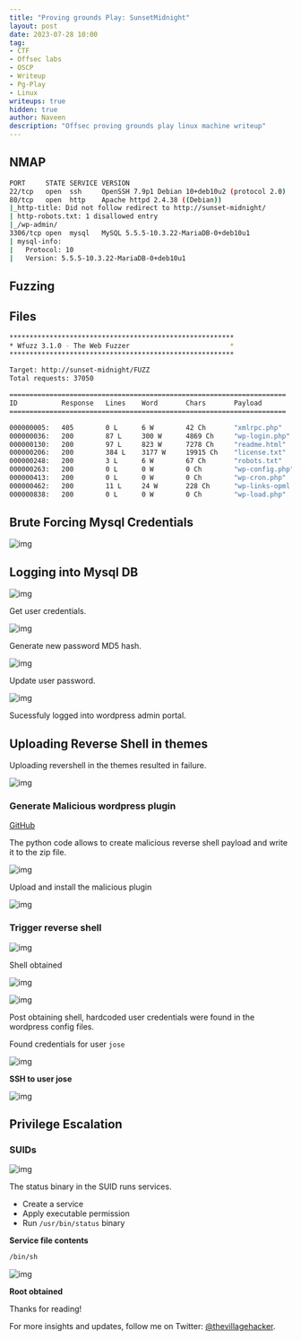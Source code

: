 ```yaml
---
title: "Proving grounds Play: SunsetMidnight"
layout: post
date: 2023-07-28 10:00
tag: 
- CTF
- Offsec labs
- OSCP
- Writeup
- Pg-Play
- Linux
writeups: true
hidden: true
author: Naveen
description: "Offsec proving grounds play linux machine writeup"
---
```

## NMAP
```sh
PORT     STATE SERVICE VERSION
22/tcp   open  ssh     OpenSSH 7.9p1 Debian 10+deb10u2 (protocol 2.0)
80/tcp   open  http    Apache httpd 2.4.38 ((Debian))
|_http-title: Did not follow redirect to http://sunset-midnight/
| http-robots.txt: 1 disallowed entry 
|_/wp-admin/
3306/tcp open  mysql   MySQL 5.5.5-10.3.22-MariaDB-0+deb10u1
| mysql-info: 
|   Protocol: 10
|   Version: 5.5.5-10.3.22-MariaDB-0+deb10u1
```

## Fuzzing
## Files
```sh
********************************************************
* Wfuzz 3.1.0 - The Web Fuzzer                         *
********************************************************

Target: http://sunset-midnight/FUZZ
Total requests: 37050

=====================================================================
ID           Response   Lines    Word       Chars       Payload                     
=====================================================================

000000005:   405        0 L      6 W        42 Ch       "xmlrpc.php"                
000000036:   200        87 L     300 W      4869 Ch     "wp-login.php"              
000000130:   200        97 L     823 W      7278 Ch     "readme.html"               
000000206:   200        384 L    3177 W     19915 Ch    "license.txt"               
000000248:   200        3 L      6 W        67 Ch       "robots.txt"                
000000263:   200        0 L      0 W        0 Ch        "wp-config.php"                            
000000413:   200        0 L      0 W        0 Ch        "wp-cron.php"                             
000000462:   200        11 L     24 W       228 Ch      "wp-links-opml.php"                           
000000838:   200        0 L      0 W        0 Ch        "wp-load.php"               
```

## Brute Forcing Mysql Credentials

![img](/assets/images/CTF/Proving_Grounds/Sunset-midnight/hydra.png)

## Logging into Mysql DB

![img](/assets/images/CTF/Proving_Grounds/Sunset-midnight/db1.png)

Get user credentials.

![img](/assets/images/CTF/Proving_Grounds/Sunset-midnight/db2.png)

Generate new password MD5  hash.

![img](/assets/images/CTF/Proving_Grounds/Sunset-midnight/md51.png)

Update user password.

![img](/assets/images/CTF/Proving_Grounds/Sunset-midnight/db3.png)

Sucessfuly logged into wordpress admin portal.

## Uploading Reverse Shell in themes

Uploading revershell in the themes resulted in failure.

![img](/assets/images/CTF/Proving_Grounds/Sunset-midnight/rev_upload_failed.png)

### Generate Malicious wordpress plugin

[GitHub](https://github.com/wetw0rk/malicious-wordpress-plugin)

The python code allows to create malicious reverse shell payload and write it to the zip file.

![img](/assets/images/CTF/Proving_Grounds/Sunset-midnight/malicious_plugin_gen.png)

Upload and install the malicious plugin

![img](/assets/images/CTF/Proving_Grounds/Sunset-midnight/upload_plugin.png)

### Trigger reverse shell

![img](/assets/images/CTF/Proving_Grounds/Sunset-midnight/shell_trigger.png)

Shell obtained

![img](/assets/images/CTF/Proving_Grounds/Sunset-midnight/stable_shell0.png)

![img](/assets/images/CTF/Proving_Grounds/Sunset-midnight/stable_shell.png)

Post obtaining shell, hardcoded user credentials were found in the wordpress config files.

Found credentials for user `jose`

![img](/assets/images/CTF/Proving_Grounds/Sunset-midnight/wp-config.png)

**SSH to user jose**

![img](/assets/images/CTF/Proving_Grounds/Sunset-midnight/jose.png)

## Privilege Escalation

### SUIDs

![img](/assets/images/CTF/Proving_Grounds/Sunset-midnight/SUID.png)

The status binary in the SUID runs services.

- Create a service
- Apply executable permission
- Run `/usr/bin/status` binary

**Service file contents**

```sh
/bin/sh
```

![img](/assets/images/CTF/Proving_Grounds/Sunset-midnight/root.png)

**Root obtained**

Thanks for reading!

For more insights and updates, follow me on Twitter: [@thevillagehacker](https://twitter.com/thevillagehackr).